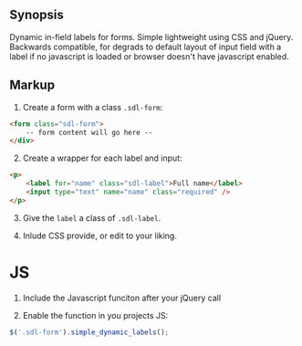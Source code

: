 ## Synopsis

Dynamic in-field labels for forms. Simple lightweight using CSS and jQuery. Backwards compatible, for degrads to default layout of input field with a label if no javascript is loaded or browser doesn't have javascript enabled.

## Markup

1) Create a form with a class `.sdl-form`:
```html
<form class="sdl-form">
	-- form content will go here --
</div>
```

2) Create a wrapper for each label and input:
```html
<p>
    <label for="name" class="sdl-label">Full name</label>
    <input type="text" name="name" class="required" />
</p>
```

3) Give the `label` a class of `.sdl-label`.

4) Inlude CSS provide, or edit to your liking.


# JS

1) Include the Javascript funciton after your jQuery call

2) Enable the function in you projects JS:
```javascript
$('.sdl-form').simple_dynamic_labels();
```